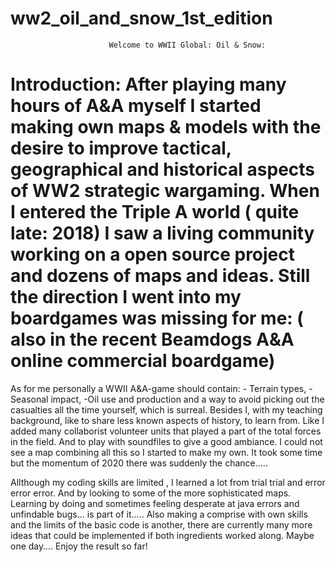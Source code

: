# ww2_oil_and_snow_1st_edition

                          Welcome to WWII Global: Oil & Snow:  
# Introduction: After playing many hours of A&A myself I started making own maps & models with          the desire to improve tactical, geographical and historical aspects of WW2 strategic wargaming.            When I entered the Triple A world ( quite late: 2018) I saw a living community working on a open source project and dozens of maps and ideas. Still the direction I went into my boardgames was missing for me:                  ( also in the recent Beamdogs A&A online commercial boardgame)
As for me personally a WWII A&A-game should contain: - Terrain types, - Seasonal impact, -Oil use and production and a way to avoid picking out the casualties all the time yourself, which is surreal.   Besides I, with my teaching background, like to share less known aspects of history, to learn from.   Like I added many collaborist volunteer units that played a part of the total forces in the field.  And to play with soundfiles to give a good ambiance.  I could not see  a map combining all this so I started to make my own.    It took some time but the momentum of 2020 there was suddenly the chance….. 
 	 
Allthough my coding skills are limited , I learned a lot from trial trial and error error error. And by looking to some of the more sophisticated maps.   Learning by doing and sometimes feeling desperate at java errors and unfindable bugs… is part of it…..   Also making a comprise with own skills and the limits of the basic code is another, there are currently many more ideas that could be implemented if both ingredients worked along.  Maybe one day….   Enjoy the result so far!
